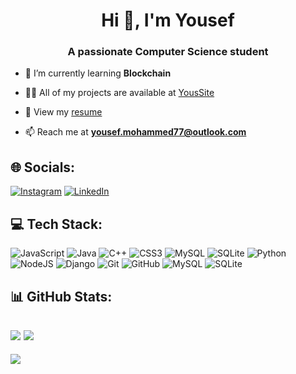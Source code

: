 <h1 align="center">Hi 👋, I'm Yousef</h1>
<h3 align="center">A passionate Computer Science student</h3>

- 🌱 I’m currently learning **Blockchain**

- 👨‍💻 All of my projects are available at [YousSite](https://imy1l.github.io/YousSite/)

- 📄 View my [resume](https://1drv.ms/b/s!AoIb2Iggwqcu6mqMfbBCMX_XF8Uu?e=DGgKol)

- 📫 Reach me at **yousef.mohammed77@outlook.com**

## 🌐 Socials:
[![Instagram](https://img.shields.io/badge/Instagram-%23E4405F.svg?logo=Instagram&logoColor=white)](https://instagram.com/imy1l) [![LinkedIn](https://img.shields.io/badge/LinkedIn-%230077B5.svg?logo=linkedin&logoColor=white)](https://linkedin.com/in/yousef-mohammed-a66999360) 

## 💻 Tech Stack:
![JavaScript](https://img.shields.io/badge/javascript-%23323330.svg?style=for-the-badge&logo=javascript&logoColor=%23F7DF1E) ![Java](https://img.shields.io/badge/java-%23ED8B00.svg?style=for-the-badge&logo=openjdk&logoColor=white) ![C++](https://img.shields.io/badge/c++-%2300599C.svg?style=for-the-badge&logo=c%2B%2B&logoColor=white) ![CSS3](https://img.shields.io/badge/css3-%231572B6.svg?style=for-the-badge&logo=css3&logoColor=white) ![MySQL](https://img.shields.io/badge/mysql-4479A1.svg?style=for-the-badge&logo=mysql&logoColor=white) ![SQLite](https://img.shields.io/badge/sqlite-%2307405e.svg?style=for-the-badge&logo=sqlite&logoColor=white) ![Python](https://img.shields.io/badge/python-3670A0?style=for-the-badge&logo=python&logoColor=ffdd54) ![NodeJS](https://img.shields.io/badge/node.js-6DA55F?style=for-the-badge&logo=node.js&logoColor=white) ![Django](https://img.shields.io/badge/django-%23092E20.svg?style=for-the-badge&logo=django&logoColor=white) ![Git](https://img.shields.io/badge/git-%23F05033.svg?style=for-the-badge&logo=git&logoColor=white) ![GitHub](https://img.shields.io/badge/github-%23121011.svg?style=for-the-badge&logo=github&logoColor=white) ![MySQL](https://img.shields.io/badge/mysql-4479A1.svg?style=for-the-badge&logo=mysql&logoColor=white) ![SQLite](https://img.shields.io/badge/sqlite-%2307405e.svg?style=for-the-badge&logo=sqlite&logoColor=white)

## 📊 GitHub Stats:
![](https://nirzak-streak-stats.vercel.app/?user=imy1l&theme=dark&hide_border=false)
![](https://github-readme-stats.vercel.app/api/top-langs/?username=imy1l&theme=dark&hide_border=false&include_all_commits=true&count_private=true&layout=compact) <br/>
---
[![](https://visitcount.itsvg.in/api?id=imy1l&icon=0&color=0)](https://visitcount.itsvg.in)
